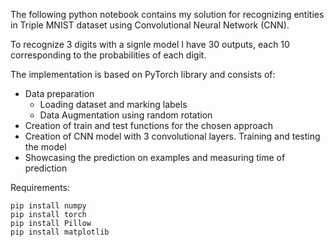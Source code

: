 The following python notebook contains my solution for recognizing entities in Triple MNIST dataset using Convolutional Neural Network (CNN).

To recognize 3 digits with a signle model I have 30 outputs, each 10 corresponding to the probabilities of each digit.

The implementation is based on PyTorch library and consists of:
* Data preparation
  * Loading dataset and marking labels
  * Data Augmentation using random rotation
* Creation of train and test functions for the chosen approach
* Creation of CNN model with 3 convolutional layers. Training and testing the model
* Showcasing the prediction on examples and measuring time of prediction

Requirements:

    pip install numpy
    pip install torch
    pip install Pillow
    pip install matplotlib
